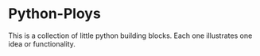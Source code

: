 # Python-Ploys
This is a collection of little python building blocks. Each one illustrates one idea or functionality.
